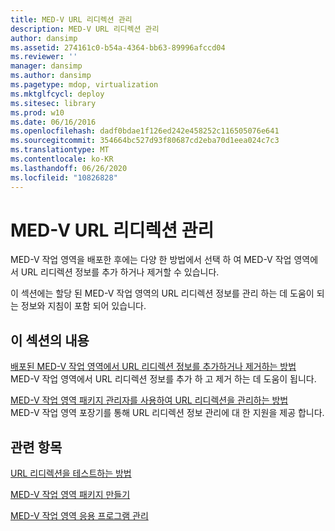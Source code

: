```yaml
---
title: MED-V URL 리디렉션 관리
description: MED-V URL 리디렉션 관리
author: dansimp
ms.assetid: 274161c0-b54a-4364-bb63-89996afccd04
ms.reviewer: ''
manager: dansimp
ms.author: dansimp
ms.pagetype: mdop, virtualization
ms.mktglfcycl: deploy
ms.sitesec: library
ms.prod: w10
ms.date: 06/16/2016
ms.openlocfilehash: dadf0bdae1f126ed242e458252c116505076e641
ms.sourcegitcommit: 354664bc527d93f80687cd2eba70d1eea024c7c3
ms.translationtype: MT
ms.contentlocale: ko-KR
ms.lasthandoff: 06/26/2020
ms.locfileid: "10826828"
---
```

# MED-V URL 리디렉션 관리


MED-V 작업 영역을 배포한 후에는 다양 한 방법에서 선택 하 여 MED-V 작업 영역에서 URL 리디렉션 정보를 추가 하거나 제거할 수 있습니다.

이 섹션에는 할당 된 MED-V 작업 영역의 URL 리디렉션 정보를 관리 하는 데 도움이 되는 정보와 지침이 포함 되어 있습니다.

## 이 섹션의 내용


<a href="" id="how-to-add-or-remove-url-redirection-information-in-a-deployed-med-v-workspace"></a>[배포된 MED-V 작업 영역에서 URL 리디렉션 정보를 추가하거나 제거하는 방법](how-to-add-or-remove-url-redirection-information-in-a-deployed-med-v-workspace.md)  
MED-V 작업 영역에서 URL 리디렉션 정보를 추가 하 고 제거 하는 데 도움이 됩니다.

<a href="" id="how-to-manage-url-redirection-by-using-the-med-v-workspace-packager"></a>[MED-V 작업 영역 패키지 관리자를 사용하여 URL 리디렉션을 관리하는 방법](how-to-manage-url-redirection-by-using-the-med-v-workspace-packager.md)  
MED-V 작업 영역 포장기를 통해 URL 리디렉션 정보 관리에 대 한 지원을 제공 합니다.

## 관련 항목


[URL 리디렉션을 테스트하는 방법](how-to-test-url-redirection.md)

[MED-V 작업 영역 패키지 만들기](create-a-med-v-workspace-package.md)

[MED-V 작업 영역 응용 프로그램 관리](manage-med-v-workspace-applications.md)

 

 





